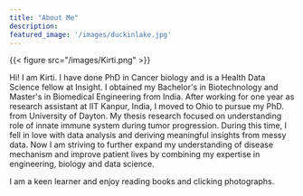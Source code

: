 ```yaml
---
title: "About Me"
description: 
featured_image: '/images/duckinlake.jpg'
---
```

{{< figure src="/images/Kirti.png"  >}}

Hi! I am Kirti. I have done PhD in Cancer biology and is a Health Data Science fellow at Insight.  I obtained my Bachelor's in Biotechnology and Master's in Biomedical Engineering from India. After working for one year as research assistant at IIT Kanpur, India, I moved to Ohio to pursue my  PhD. from University of Dayton. My thesis research focused on understanding role of innate immune system during tumor progression. During this time, I fell in love with data analysis and deriving meaningful insights from messy data. Now I am striving to further expand my understanding of disease mechanism and improve patient lives  by combining my expertise in engineering, biology and data science.

I am a keen learner and enjoy reading books and clicking photographs.